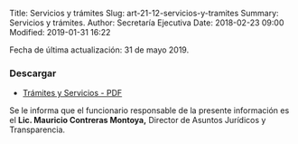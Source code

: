 Title: Servicios y trámites
Slug: art-21-12-servicios-y-tramites
Summary: Servicios y trámites.
Author: Secretaría Ejecutiva
Date: 2018-02-23 09:00
Modified: 2019-01-31 16:22


Fecha de última actualización: 31 de mayo 2019.

### Descargar

* [Trámites y Servicios - PDF](tramites-y-servicios.pdf)

Se le informa que el funcionario responsable de la presente información es el **Lic. Mauricio Contreras Montoya,** Director de Asuntos Jurídicos y Transparencia.
